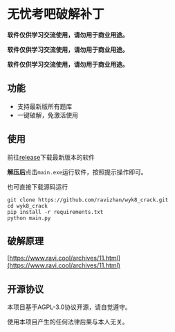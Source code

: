 # 无忧考吧破解补丁

**软件仅供学习交流使用，请勿用于商业用途。**

**软件仅供学习交流使用，请勿用于商业用途。**

**软件仅供学习交流使用，请勿用于商业用途。**

##  功能

- 支持最新版所有题库
- 一键破解，免激活使用

##  使用

前往[release](https://github.com/ravizhan/wyk8_crack/releases)下载最新版本的软件

**解压后**点击`main.exe`运行软件，按照提示操作即可。

也可直接下载源码运行
```commandline
git clone https://github.com/ravizhan/wyk8_crack.git
cd wyk8_crack
pip install -r requirements.txt
python main.py
```

## 破解原理

[https://www.ravi.cool/archives/11.html](https://www.ravi.cool/archives/11.html)

## 开源协议

本项目基于AGPL-3.0协议开源，请自觉遵守。

使用本项目产生的任何法律后果与本人无关。
